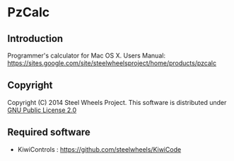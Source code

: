 PzCalc
======

Introduction
------------
  Programmer's calculator for Mac OS X.
  Users Manual: <https://sites.google.com/site/steelwheelsproject/home/products/pzcalc>

Copyright
---------
  Copyright (C) 2014 Steel Wheels Project.
  This software is distributed under [GNU Public License 2.0](http://opensource.org/licenses/GPL-2.0)

Required software
-----------------
  * KiwiControls : <https://github.com/steelwheels/KiwiCode>


